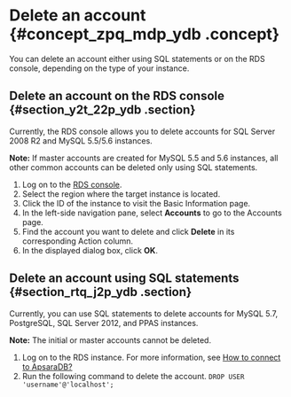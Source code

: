 # Delete an account {#concept_zpq_mdp_ydb .concept}

You can delete an account either using SQL statements or on the RDS console, depending on the type of your instance.

## Delete an account on the RDS console {#section_y2t_22p_ydb .section}

Currently, the RDS console allows you to delete accounts for SQL Server 2008 R2 and MySQL 5.5/5.6 instances.

**Note:** If master accounts are created for MySQL 5.5 and 5.6 instances, all other common accounts can be deleted only using SQL statements.

1.  Log on to the [RDS console](https://rds.console.aliyun.com/).
2.  Select the region where the target instance is located.
3.  Click the ID of the instance to visit the Basic Information page.
4.  In the left-side navigation pane, select **Accounts** to go to the Accounts page.
5.  Find the account you want to delete and click **Delete** in its corresponding Action column.
6.  In the displayed dialog box, click **OK**.

## Delete an account using SQL statements {#section_rtq_j2p_ydb .section}

Currently, you can use SQL statements to delete accounts for MySQL 5.7, PostgreSQL, SQL Server 2012, and PPAS instances.

**Note:** The initial or master accounts cannot be deleted.

1.  Log on to the RDS instance. For more information, see [How to connect to ApsaraDB?](https://www.alibabacloud.com/help/zh/doc-detail/41843.htm)
2.  Run the following command to delete the account. `DROP USER 'username'@'localhost';`


